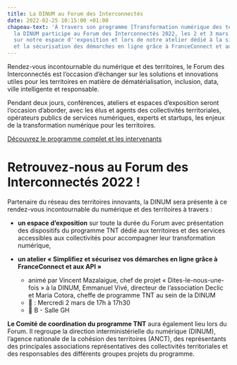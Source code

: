 ```yaml
---
title: La DINUM au Forum des Interconnectés
date: 2022-02-25 10:15:00 +01:00
chapeau-text: 'À travers son programme [Transformation numérique des territoires (TNT)](/services/tnt/),
  la DINUM participe au Forum des Interconnectés 2022, les 2 et 3 mars à Nantes. Retrouvez-nous
  sur notre espace d''exposition et lors de notre atelier dédié à la simplification
  et la sécurisation des démarches en ligne grâce à FranceConnect et aux API. '
---
```


Rendez-vous incontournable du numérique et des territoires, le Forum des Interconnectés est l’occasion d’échanger sur les solutions et innovations utiles pour les territoires en matière de dématérialisation, inclusion, data, ville intelligente et responsable. 

Pendant deux jours, conférences, ateliers et espaces d’exposition seront l’occasion d’aborder, avec les élus et agents des collectivités territoriales, opérateurs publics de services numériques, experts et startups, les enjeux de la transformation numérique pour les territoires. 

<div class="lien-important"><a href="https://forum.interconnectes.fr/programme?utf8=%E2%9C%93&q=">Découvrez le programme complet et les intervenants</a></div>

# Retrouvez-nous au Forum des Interconnectés 2022 !

Partenaire du réseau des territoires innovants, la DINUM sera présente à ce rendez-vous incontournable du numérique et des territoires à travers : 	

* **un espace d’exposition** sur toute la durée du Forum avec présentation des dispositifs du programme TNT dédié aux territoires et des services accessibles aux collectivités pour accompagner leur transformation numérique,

* **un atelier « Simplifiez et sécurisez vos démarches en ligne grâce à FranceConnect et aux API »**
  * animé par  Vincent Mazalaigue, chef de projet « Dites-le-nous-une-fois » à la DINUM, Emmanuel Vivé, directeur de l’association Declic et Maria Cotora, cheffe de programme TNT au sein de la DINUM
  * 📆 : Mercredi 2 mars de 17h à 17h30 
  * 📍 B - Salle GH    


**Le Comité de coordination du programme TNT** aura également lieu lors du Forum. Il regroupe la direction interministérielle du numérique (DINUM), l’agence nationale de la cohésion des territoires (ANCT), des représentants des principales associations représentatives des collectivités territoriales et des responsables des différents groupes projets du programme.  
